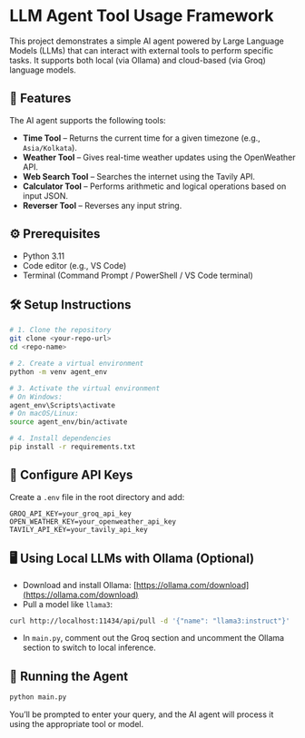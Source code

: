 # LLM Agent Tool Usage Framework

This project demonstrates a simple AI agent powered by Large Language Models (LLMs) that can interact with external tools to perform specific tasks. It supports both local (via Ollama) and cloud-based (via Groq) language models.

## 🧠 Features

The AI agent supports the following tools:

- **Time Tool** – Returns the current time for a given timezone (e.g., `Asia/Kolkata`).
- **Weather Tool** – Gives real-time weather updates using the OpenWeather API.
- **Web Search Tool** – Searches the internet using the Tavily API.
- **Calculator Tool** – Performs arithmetic and logical operations based on input JSON.
- **Reverser Tool** – Reverses any input string.

## ⚙️ Prerequisites

- Python 3.11
- Code editor (e.g., VS Code)
- Terminal (Command Prompt / PowerShell / VS Code terminal)

## 🛠️ Setup Instructions

```bash
# 1. Clone the repository
git clone <your-repo-url>
cd <repo-name>

# 2. Create a virtual environment
python -m venv agent_env

# 3. Activate the virtual environment
# On Windows:
agent_env\Scripts\activate
# On macOS/Linux:
source agent_env/bin/activate

# 4. Install dependencies
pip install -r requirements.txt
```

## 🔐 Configure API Keys

Create a `.env` file in the root directory and add:

```env
GROQ_API_KEY=your_groq_api_key
OPEN_WEATHER_KEY=your_openweather_api_key
TAVILY_API_KEY=your_tavily_api_key
```

## 🖥️ Using Local LLMs with Ollama (Optional)

- Download and install Ollama: [https://ollama.com/download](https://ollama.com/download)
- Pull a model like `llama3`:

```bash
curl http://localhost:11434/api/pull -d '{"name": "llama3:instruct"}'
```

- In `main.py`, comment out the Groq section and uncomment the Ollama section to switch to local inference.

## 🚀 Running the Agent

```bash
python main.py
```

You’ll be prompted to enter your query, and the AI agent will process it using the appropriate tool or model.

